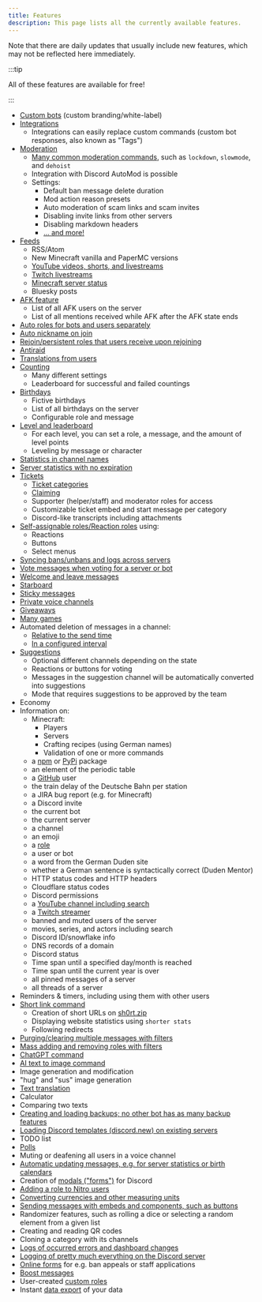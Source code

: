 ```yaml
---
title: Features
description: This page lists all the currently available features.
---
```


Note that there are daily updates that usually include new features, which may not be reflected here immediately.

:::tip

All of these features are available for free!

:::

- [Custom bots](/category/custom-bot) (custom branding/white-label)
- [Integrations](/integrations)
	- Integrations can easily replace custom commands (custom bot responses, also known as "Tags")
- [Moderation](/category/moderation)
	- [Many common moderation commands](/moderation/commands), such as `lockdown`, `slowmode`, and `dehoist`
	- Integration with Discord AutoMod is possible
	- Settings:
		- Default ban message delete duration
		- Mod action reason presets
		- Auto moderation of scam links and scam invites
		- Disabling invite links from other servers
		- Disabling markdown headers
		- [… and more!](/moderation/settings)
- [Feeds](/feeds)
	- RSS/Atom
	- New Minecraft vanilla and PaperMC versions
	- [YouTube videos, shorts, and livestreams](/youtube)
	- [Twitch livestreams](/twitch)
	- [Minecraft server status](/mcupdate)
	- Bluesky posts
- [AFK feature](/afk)
	- List of all AFK users on the server
	- List of all mentions received while AFK after the AFK state ends
- [Auto roles for bots and users separately](/autorole)
- [Auto nickname on join](/autorole)
- [Rejoin/persistent roles that users receive upon rejoining](/autorole)
- [Antiraid](/moderation/antiraid)
- [Translations from users](/weblate)
- [Counting](/counting)
	- Many different settings
	- Leaderboard for successful and failed countings
- [Birthdays](/birthday)
	- Fictive birthdays
	- List of all birthdays on the server
	- Configurable role and message
- [Level and leaderboard](/level)
	- For each level, you can set a role, a message, and the amount of level points
	- Leveling by message or character
- [Statistics in channel names](/serverstats)
- [Server statistics with no expiration](/serverstats)
- [Tickets](/category/tickets)
	- [Ticket categories](/tickets/general)
	- [Claiming](/tickets/commands)
	- Supporter (helper/staff) and moderator roles for access
	- Customizable ticket embed and start message per category
	- Discord-like transcripts including attachments
- [Self-assignable roles/Reaction roles](/reactionroles) using:
	- Reactions
	- Buttons
	- Select menus
- [Syncing bans/unbans and logs across servers](/sync)
- [Vote messages when voting for a server or bot](/voting)
- [Welcome and leave messages](/welcome-leave)
- [Starboard](/starboard)
- [Sticky messages](/sticky)
- [Private voice channels](/privatevoice)
- [Giveaways](/giveaways)
- [Many games](/games)
- Automated deletion of messages in a channel:
	- [Relative to the send time](/autodelete#autodelete)
	- [In a configured interval](/autodelete#autopurge)
- [Suggestions](/suggest)
	- Optional different channels depending on the state
	- Reactions or buttons for voting
	- Messages in the suggestion channel will be automatically converted into suggestions
	- Mode that requires suggestions to be approved by the team
- Economy
- Information on:
	- Minecraft:
		- Players
		- Servers
		- Crafting recipes (using German names)
		- Validation of one or more commands
	- a [npm](https://npmjs.com) or [PyPi](https://pypi.org) package
	- an element of the periodic table
	- a [GitHub](https://github.com) user
	- the train delay of the Deutsche Bahn per station
	- a JIRA bug report (e.g. for Minecraft)
	- a Discord invite
	- the current bot
	- the current server
	- a channel
	- an emoji
	- a [role](/role)
	- a user or bot
	- a word from the German Duden site
	- whether a German sentence is syntactically correct (Duden Mentor)
	- HTTP status codes and HTTP headers
	- Cloudflare status codes
	- Discord permissions
	- a [YouTube channel including search](/youtube#command)
	- a [Twitch streamer](/twitch#commands)
	- banned and muted users of the server
	- movies, series, and actors including search
	- Discord ID/snowflake info
	- DNS records of a domain
	- Discord status
	- Time span until a specified day/month is reached
	- Time span until the current year is over
	- all pinned messages of a server
	- all threads of a server
- Reminders & timers, including using them with other users
- [Short link command](/shorter)
	- Creation of short URLs on [sh0rt.zip](https://sh0rt.zip)
	- Displaying website statistics using `shorter stats`
	- Following redirects
- [Purging/clearing multiple messages with filters](/moderation/purge)
- [Mass adding and removing roles with filters](/moderation/massactions)
- [ChatGPT command](/ai/chatgpt)
- [AI text to image command](/ai/text2img)
- Image generation and modification
- "hug" and "sus" image generation
- [Text translation](/translate)
- Calculator
- Comparing two texts
- [Creating and loading backups; no other bot has as many backup features](/backups)
- [Loading Discord templates (discord.new) on existing servers](/backups#templates)
- TODO list
- [Polls](/poll)
- Muting or deafening all users in a voice channel
- [Automatic updating messages, e.g. for server statistics or birth calendars](/autoupdate)
- Creation of [modals ("forms")](/modals) for Discord
- [Adding a role to Nitro users](/nitroverify)
- [Converting currencies and other measuring units](/convert)
- [Sending messages with embeds and components, such as buttons](https://embed.tomatenkuchen.com)
- Randomizer features, such as rolling a dice or selecting a random element from a given list
- Creating and reading QR codes
- Cloning a category with its channels
- [Logs of occurred errors and dashboard changes](/error)
- [Logging of pretty much everything on the Discord server](/logs)
- [Online forms](/forms) for e.g. ban appeals or staff applications
- [Boost messages](/boostmessages)
- User-created [custom roles](/customroles)
- Instant [data export](/dataexport) of your data
